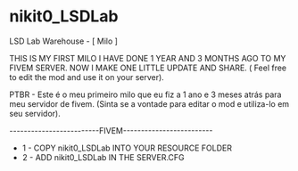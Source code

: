 # nikit0_LSDLab
LSD Lab Warehouse - [ Milo ]

THIS IS MY FIRST MILO I HAVE DONE 1 YEAR AND 3 MONTHS AGO TO MY FIVEM SERVER. NOW I MAKE ONE LITTLE UPDATE AND SHARE. ( Feel free to edit the mod and use it on your server).

PTBR - Este é o meu primeiro milo que eu fiz a 1 ano e 3 meses atrás para meu servidor de fivem. (Sinta se a vontade para editar o mod e utiliza-lo em seu servidor).

-------------------------FIVEM-------------------------

- 1 - COPY nikit0_LSDLab INTO YOUR RESOURCE FOLDER
- 2 - ADD nikit0_LSDLab IN THE SERVER.CFG
